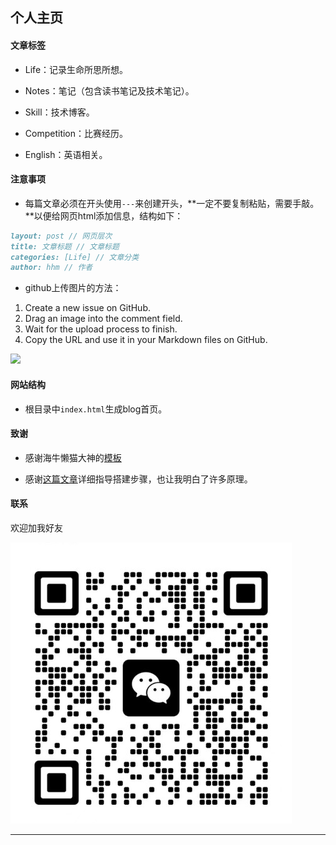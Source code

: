 ## 个人主页

#### 文章标签

* Life：记录生命所思所想。

* Notes：笔记（包含读书笔记及技术笔记）。
* Skill：技术博客。
* Competition：比赛经历。
* English：英语相关。

#### 注意事项

* 每篇文章必须在开头使用`---`来创建开头，**一定不要复制粘贴，需要手敲。**以便给网页html添加信息，结构如下：

```markdown
layout: post // 网页层次
title: 文章标题 // 文章标题
categories: [Life] // 文章分类
author: hhm // 作者
```

* github上传图片的方法：

1. Create a new issue on GitHub.
2. Drag an image into the comment field.
3. Wait for the upload process to finish.
4. Copy the URL and use it in your Markdown files on GitHub.

![](https://user-images.githubusercontent.com/499192/57450172-1a955f80-725e-11e9-9fed-267179bdab15.gif)

#### 网站结构

* 根目录中`index.html`生成blog首页。


#### 致谢

* 感谢海牛懒猫大神的[模板](https://github.com/manateelazycat/manateelazycat.github.io)

* 感谢[这篇文章]( https://bingqiangzhou.github.io/2019/08/13/DailySummary-HowToSettingGithubIoWithHexoAndNextTheme.html#%E6%90%AD%E5%BB%BAhexo%E7%8E%AF%E5%A2%83)详细指导搭建步骤，也让我明白了许多原理。

#### 联系

欢迎加我好友

![个人微信号](https://raw.githubusercontent.com/hhm-bjfu/hhm-bjfu.github.io/main/pics/aboutMe/weixin.jpg)

****

